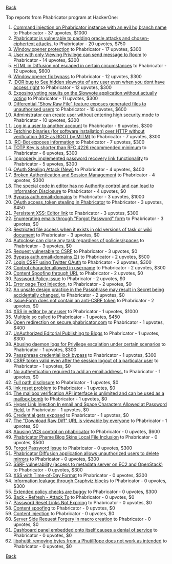 [Back](../README.md)

Top reports from Phabricator program at HackerOne:

1. [Command injection on Phabricator instance with an evil hg branch name](https://hackerone.com/reports/288704) to Phabricator - 37 upvotes, $1000
2. [Phabricator is vulnerable to padding oracle attacks and chosen-ciphertext attacks.](https://hackerone.com/reports/216746) to Phabricator - 20 upvotes, $750
3. [Window.opener protection](https://hackerone.com/reports/306414) to Phabricator - 17 upvotes, $300
4. [User with only Viewing Privilege can send message to Room](https://hackerone.com/reports/202499) to Phabricator - 14 upvotes, $300
5. [HTML in Diffusion not escaped in certain circumstances](https://hackerone.com/reports/148865) to Phabricator - 12 upvotes, $600
6. [Window.opener fix bypass](https://hackerone.com/reports/317243) to Phabricator - 12 upvotes, $300
7. [IDOR bug to See hidden slowvote of any user even when you dont have access right](https://hackerone.com/reports/661978) to Phabricator - 12 upvotes, $300
8. [Exposing voting results on the Slowvote application without actually voting](https://hackerone.com/reports/434116) to Phabricator - 11 upvotes, $300
9. [Differential "Show Raw File" feature exposes generated files to unauthorised users](https://hackerone.com/reports/213942) to Phabricator - 10 upvotes, $600
10. [Administrator can create user without entering high security mode](https://hackerone.com/reports/351361) to Phabricator - 10 upvotes, $300
11. [Log in a user to another account](https://hackerone.com/reports/774) to Phabricator - 9 upvotes, $300
12. [Fetching binaries (for software installation) over HTTP without verification (RCE as ROOT by MITM)](https://hackerone.com/reports/186352) to Phabricator - 7 upvotes, $300
13. [IRC-Bot exposes information](https://hackerone.com/reports/222870) to Phabricator - 7 upvotes, $300
14. [TOTP Key is shorter than RFC 4226 recommended minimum](https://hackerone.com/reports/435648) to Phabricator - 6 upvotes, $300
15. [Improperly implemented password recovery link functionality](https://hackerone.com/reports/809) to Phabricator - 5 upvotes, $300
16. [OAuth Stealing Attack (New)](https://hackerone.com/reports/3930) to Phabricator - 4 upvotes, $400
17. [Broken Authentication and Session Management](https://hackerone.com/reports/17474) to Phabricator - 4 upvotes, $300
18. [The special code in editor has no Authority control and can lead to Information Disclosure](https://hackerone.com/reports/221950) to Phabricator - 4 upvotes, $0
19. [Bypass auth.email-domains](https://hackerone.com/reports/2224) to Phabricator - 3 upvotes, $1000
20. [OAuth access_token stealing in Phabricator](https://hackerone.com/reports/3596) to Phabricator - 3 upvotes, $450
21. [Persistent XSS: Editor link](https://hackerone.com/reports/4114) to Phabricator - 3 upvotes, $300
22. [Enumerating emails through "Forgot Password" form](https://hackerone.com/reports/203614) to Phabricator - 3 upvotes, $0
23. [Restricted file access when it exists in old versions of task or wiki document](https://hackerone.com/reports/203658) to Phabricator - 3 upvotes, $0
24. [Autoclose can close any task regardless of policies/spaces](https://hackerone.com/reports/220909) to Phabricator - 3 upvotes, $0
25. [Request vulnerable to CSRF](https://hackerone.com/reports/513137) to Phabricator - 3 upvotes, $0
26. [Bypass auth.email-domains (2)](https://hackerone.com/reports/2233) to Phabricator - 2 upvotes, $500
27. [Login CSRF using Twitter OAuth](https://hackerone.com/reports/2228) to Phabricator - 2 upvotes, $300
28. [Control character allowed in username](https://hackerone.com/reports/3921) to Phabricator - 2 upvotes, $300
29. [Content Spoofing through URL](https://hackerone.com/reports/28792) to Phabricator - 2 upvotes, $0
30. [Password Policy issue](https://hackerone.com/reports/26758) to Phabricator - 2 upvotes, $0
31. [Error page Text Injection.](https://hackerone.com/reports/156196) to Phabricator - 2 upvotes, $0
32. [An unsafe design practice in the Passphrase may result in Secret being accidentally changed.](https://hackerone.com/reports/218324) to Phabricator - 2 upvotes, $0
33. [Issue:Form does not contain an anti-CSRF token](https://hackerone.com/reports/513134) to Phabricator - 2 upvotes, $0
34. [XSS in editor by any user](https://hackerone.com/reports/18691) to Phabricator - 1 upvotes, $1000
35. [Multiple so called](https://hackerone.com/reports/86022) to Phabricator - 1 upvotes, $450
36. [Open redirection on secure.phabricator.com](https://hackerone.com/reports/25160) to Phabricator - 1 upvotes, $400
37. [UnAuthorized Editorial Publishing to Blogs](https://hackerone.com/reports/3356) to Phabricator - 1 upvotes, $300
38. [Abusing daemon logs for Privilege escalation under certain scenarios](https://hackerone.com/reports/16392) to Phabricator - 1 upvotes, $300
39. [Passphrase credential lock bypass](https://hackerone.com/reports/139626) to Phabricator - 1 upvotes, $300
40. [CSRF token valid even after the session logout of a particular user](https://hackerone.com/reports/2857) to Phabricator - 1 upvotes, $0
41. [No authentication required to add an email address.](https://hackerone.com/reports/139965) to Phabricator - 1 upvotes, $0
42. [Full path disclosure](https://hackerone.com/reports/143575) to Phabricator - 1 upvotes, $0
43. [link reset problem](https://hackerone.com/reports/164483) to Phabricator - 1 upvotes, $0
44. [The mailbox verification API interface is unlimited and can be used as a mailbox bomb](https://hackerone.com/reports/221948) to Phabricator - 1 upvotes, $0
45. [Hyper Link Injection In email and Space Characters Allowed at Password Field.](https://hackerone.com/reports/252699) to Phabricator - 1 upvotes, $0
46. [Credential gets exposed](https://hackerone.com/reports/255132) to Phabricator - 1 upvotes, $0
47. [The "Download Raw Diff" URL is viewable by everyone](https://hackerone.com/reports/356408) to Phabricator - 1 upvotes, $0
48. [Abusing VCS control on phabricator](https://hackerone.com/reports/16315) to Phabricator - 0 upvotes, $600
49. [Phabricator Phame Blog Skins Local File Inclusion](https://hackerone.com/reports/39428) to Phabricator - 0 upvotes, $500
50. [Forgot Password Issue](https://hackerone.com/reports/23363) to Phabricator - 0 upvotes, $300
51. [Phabricator Diffusion application allows unauthorized users to delete mirrors](https://hackerone.com/reports/38965) to Phabricator - 0 upvotes, $300
52. [SSRF vulnerability (access to metadata server on EC2 and OpenStack)](https://hackerone.com/reports/53088) to Phabricator - 0 upvotes, $300
53. [XSS with Time-of-Day Format](https://hackerone.com/reports/52822) to Phabricator - 0 upvotes, $300
54. [Information leakage through Graphviz blocks](https://hackerone.com/reports/88395) to Phabricator - 0 upvotes, $300
55. [Extended policy checks are buggy](https://hackerone.com/reports/109959) to Phabricator - 0 upvotes, $300
56. [Back - Refresh - Attack To](https://hackerone.com/reports/21064) to Phabricator - 0 upvotes, $0
57. [Password Reset Links Not Expiring](https://hackerone.com/reports/22858) to Phabricator - 0 upvotes, $0
58. [Content spoofing](https://hackerone.com/reports/27564) to Phabricator - 0 upvotes, $0
59. [Content injection](https://hackerone.com/reports/36112) to Phabricator - 0 upvotes, $0
60. [Server Side Request Forgery in macro creation](https://hackerone.com/reports/50537) to Phabricator - 0 upvotes, $0
61. [Dashboard panel embedded onto itself causes a denial of service](https://hackerone.com/reports/85011) to Phabricator - 0 upvotes, $0
62. [libphutil: removing bytes from a PhutilRope does not work as intended](https://hackerone.com/reports/105657) to Phabricator - 0 upvotes, $0


[Back](../README.md)